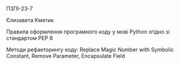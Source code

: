 ПЗПІ-23-7

Єлизавета Кметик

Правила оформлення програмного коду у мові Python згідно зі стандартом PEP 8

Методи рефакторингу коду: Replace Magic Number with Symbolic Constant, Remove Parameter, Encapsulate Field
